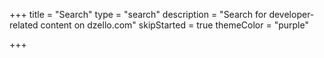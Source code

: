 +++
title = "Search"
type = "search"
description = "Search for developer-related content on dzello.com"
skipStarted = true
themeColor = "purple"

+++

